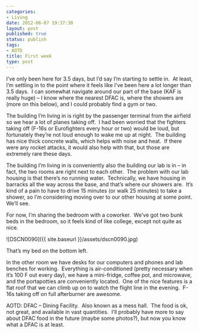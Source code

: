 ```yaml
---
categories:
- Living
date: 2012-06-07 19:37:30
layout: post
published: true
status: publish
tags:
- AOTD
title: First week
type: post
---
```


I’ve only been here for 3.5 days, but I’d say I’m starting to settle in.  At
least, I’m settling in to the point where it feels like I’ve been here a lot
longer than 3.5 days.  I can somewhat navigate around our part of the base
(KAF is really huge) – I know where the nearest DFAC is, where the showers are
(more on this below), and I could probably find a gym or two.

The building I’m living in is right by the passenger terminal from the
airfield so we hear a lot of planes taking off.  I had been worried that the
fighters taking off (F-16s or Eurofighters every hour or two) would be loud,
but fortunately they’re not loud enough to wake me up at night.  The building
has nice thick concrete walls, which helps with noise and heat.  If there were
any rocket attacks, it would also help with that, but those are extremely rare
these days.

The building I’m living in is conveniently also the building our lab is in –
in fact, the two rooms are right next to each other.  The problem with our lab
housing is that there’s no running water.  Technically, we have housing in
barracks all the way across the base, and that’s where our showers are.  It’s
kind of a pain to have to drive 15 minutes (or walk 25 minutes) to take a
shower, so I’m considering moving over to our other housing at some point.
We’ll see.

For now, I’m sharing the bedroom with a coworker.  We’ve got two bunk beds in
the bedroom, so it feels kind of like college, except not quite as nice.

![DSCN0090]({{ site.baseurl }}/assets/dscn0090.jpg)

That’s my bed on the bottom left.

In the other room we have desks for our computers and phones and lab benches
for working.  Everything is air-conditioned (pretty necessary when it’s 100 F
out every day), we have a mini-fridge, coffee pot, and microwave, and the
portapotties are conveniently located.  One of the nice features is a flat
roof that we can climb up on to watch the flight line in the evening.  F-16s
taking off on full afterburner are awesome.

AOTD: DFAC – Dining Facility.  Also known as a mess hall.  The food is ok, not
great, and available in vast quantities.  I’ll probably have more to say about
DFAC food in the future (maybe some photos?), but now you know what a DFAC is
at least.